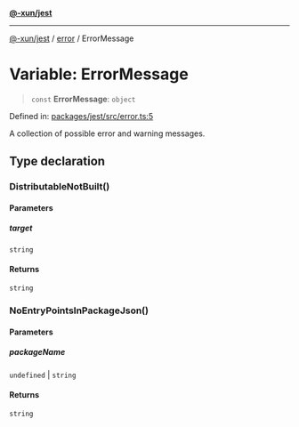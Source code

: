 [**@-xun/jest**](../../README.md)

***

[@-xun/jest](../../README.md) / [error](../README.md) / ErrorMessage

# Variable: ErrorMessage

> `const` **ErrorMessage**: `object`

Defined in: [packages/jest/src/error.ts:5](https://github.com/Xunnamius/test-utils/blob/ecf0a791c005fee4beee1e1b04773e552ccadc4f/packages/jest/src/error.ts#L5)

A collection of possible error and warning messages.

## Type declaration

### DistributableNotBuilt()

#### Parameters

##### target

`string`

#### Returns

`string`

### NoEntryPointsInPackageJson()

#### Parameters

##### packageName

`undefined` | `string`

#### Returns

`string`
